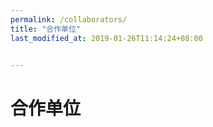 ```yaml
---
permalink: /collaborators/
title: "合作单位"
last_modified_at: 2019-01-26T11:14:24+08:00


---
```


# 合作单位